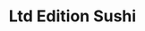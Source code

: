 ---
layout: place
title: Ltd Edition Sushi
permalink: /washington/seattle/ltd-edition-sushi.html
stateAbbr: WA
stateName: Washington
cityName: Seattle
seo:
  type: restaurant
  links: http://www.ltdeditionsushi.com/
place_id: ChIJL08LlpJrkFQRFVj2C-D0EuI
photos:
  - name: >-
      places/ChIJL08LlpJrkFQRFVj2C-D0EuI/photos/AeeoHcLLYdj2-gDjXsmgRRSYN_Rb8D2je8cOgGJPC69BU3Y3iX2UOt4v03snWDOuD0YypuA9MME_TV1GXGXsWqcEDi1FG9gM7hir2IV7ztTuVFWv0NieVkwXYWPYezbpHSAs_tNveQDi2EagjT_CRsLy64jcp1QIlEpGKn1VwcjrCSBgEqN1i-H5grhD6YBtJ1skf9W71HNtFaCxMuh7RCKAWp6o6StQwZA10HmzdqTQUCKLyIox2vb5Dh4qHq0-3NF6yOyOP9epd6plJFfvSQW3F-dFcUK7efoEKqp_-KcfLyO0Tg
    widthPx: 4800
    heightPx: 3200
    authorAttributions:
      - displayName: Ltd Edition Sushi
        uri: https://maps.google.com/maps/contrib/100511787152808244516
        photoUri: >-
          https://lh3.googleusercontent.com/a-/ALV-UjWlkkO7zWjX-Pidx2z72qHWQO6-kipDgiO5ch0AsiEaCgS8zx8=s100-p-k-no-mo
    flagContentUri: >-
      https://www.google.com/local/imagery/report/?cb_client=maps_api_places.places_api&image_key=!1e10!2sAF1QipMEzyEHipzHVrQulgl0Euz_bFhyasqAlTBCm8au&hl=en-US
    googleMapsUri: >-
      https://www.google.com/maps/place//data=!3m4!1e2!3m2!1sAF1QipMEzyEHipzHVrQulgl0Euz_bFhyasqAlTBCm8au!2e10!4m2!3m1!1s0x54906b92960b4f2f:0xe212f4e00bf65815
  - name: >-
      places/ChIJL08LlpJrkFQRFVj2C-D0EuI/photos/AeeoHcJChbK4GDwMLxi5ny7s4_J1H_85yTCVHj9VckFkhfrMQCUTVLZlCR_eYUJpiK0gub4Of4-2vQahKaJhYdzd9LQb_8QKBcyvVYTnGdxVhi8kf7pDL9kfWeqZ7ZlflTfm38uREq-6yAs9CGGkR82nKf38VXt5vQ_EUk28s3fGGzcgQ76xLab_c93BThKlzreERJ97oy7H7kBPaby0-1x6sGaQLsBQFdOMvLsYboQCfxiIO1kybeOXnLaB5uvcOe4iFLmIfPnxIFr6Cnwy_4hF3-NL7zJY8CZT64Ro3tJj0adoKw
    widthPx: 4800
    heightPx: 3200
    authorAttributions:
      - displayName: Ltd Edition Sushi
        uri: https://maps.google.com/maps/contrib/100511787152808244516
        photoUri: >-
          https://lh3.googleusercontent.com/a-/ALV-UjWlkkO7zWjX-Pidx2z72qHWQO6-kipDgiO5ch0AsiEaCgS8zx8=s100-p-k-no-mo
    flagContentUri: >-
      https://www.google.com/local/imagery/report/?cb_client=maps_api_places.places_api&image_key=!1e10!2sAF1QipOa6OC-_Z9Iw8iNHrAjvcefGTRzsUAS6dPMRGpB&hl=en-US
    googleMapsUri: >-
      https://www.google.com/maps/place//data=!3m4!1e2!3m2!1sAF1QipOa6OC-_Z9Iw8iNHrAjvcefGTRzsUAS6dPMRGpB!2e10!4m2!3m1!1s0x54906b92960b4f2f:0xe212f4e00bf65815
  - name: >-
      places/ChIJL08LlpJrkFQRFVj2C-D0EuI/photos/AeeoHcLyNbX-n_G7JBb-ADsuuSsMonyP9hLjNYxuPU7ET2e734amkjTL9U-zJQYAjVgOpDAaLMAlr9abvJu8b0DppgNLOp7guLJj_6Cn5jxyC5H8IEVEm6jKBiWhars4ulDDM6U3j-RDxiq8DQmNNuaksCkoJnxfqSysUf16IbZaUrVaCL2qbIByL5AZLt22H6rTDOAqjmKrYhTYfdGse5ScRRfy4Yhzaz0-vMM5j29iOarw6d6-eg2OfNfrNu6ECtS5fgDkU9j--2nTn6iVkIBpjQC47rGX5K13g67Tsug2RvEgjwEkJcVa6W5a-NIH64rX0qodtlWQkW3aGzHd3aOzKsaE8ZBX9XzyDbNWDTr78JNmgoFHAHofHnnLOLfOSj56XciHvBA6WRnsfoar--3b6qKgyk_4ju-JjQ2hBmDK-iifnQ
    widthPx: 2089
    heightPx: 1426
    authorAttributions:
      - displayName: Erin Beesley
        uri: https://maps.google.com/maps/contrib/101264114204489251320
        photoUri: >-
          https://lh3.googleusercontent.com/a-/ALV-UjXJN6Dqlnj8vLQcY5NEBTN3nqFEnjwEciqu1IPHeL5dTjgRrQXZVQ=s100-p-k-no-mo
    flagContentUri: >-
      https://www.google.com/local/imagery/report/?cb_client=maps_api_places.places_api&image_key=!1e10!2sCIHM0ogKEICAgIDnzo-7Ew&hl=en-US
    googleMapsUri: >-
      https://www.google.com/maps/place//data=!3m4!1e2!3m2!1sCIHM0ogKEICAgIDnzo-7Ew!2e10!4m2!3m1!1s0x54906b92960b4f2f:0xe212f4e00bf65815
  - name: >-
      places/ChIJL08LlpJrkFQRFVj2C-D0EuI/photos/AeeoHcKn0ZHPGVKsR-gCNzs8YNa9g9G-wlVySq8jcUOqm5c5oFbZIVPk3HxHw-5WIsFAOQzPz6R3MeIF0Nb4pz51sWn9Y99Yb9Kh-z97a7PR-YhJzacC08TTvA59y7o6OxPdk2roc4tKNn-ZH2h-W0ZvEsf1L4QTIDG1eP4Z8t967T_PCVlvSV2gN01qfpWr-hE4t5bh6YxUnfPHTCbeNwjwwVQow9SUScpvgusplYuqRbJjZnhmqoVOD3LPSpn-5TSzW71QhU0byqCYcEY3rPvY12xAXX54yqEDfo0ohrSeamIvtOh_CpF_T4Ila9JGgvtlZkboW7xExuwHyIiwoK4TD22MSVQxoNL6r9ZrYnRZTqqmUtjpkgz8YbgU2llJffZ0hv5PVV9uasMNbr8xDJ8GWdjLQOXbX1UtprVxZSFkYjeecdc
    widthPx: 4032
    heightPx: 3024
    authorAttributions:
      - displayName: Keng SS
        uri: https://maps.google.com/maps/contrib/112496984022399191215
        photoUri: >-
          https://lh3.googleusercontent.com/a-/ALV-UjXN4S26G0MU0EzwnXw5cMndOAjFRuX0LX2VG_FYdUt967WL4E5pXQ=s100-p-k-no-mo
    flagContentUri: >-
      https://www.google.com/local/imagery/report/?cb_client=maps_api_places.places_api&image_key=!1e10!2sCIHM0ogKEICAgIDzivXRpQE&hl=en-US
    googleMapsUri: >-
      https://www.google.com/maps/place//data=!3m4!1e2!3m2!1sCIHM0ogKEICAgIDzivXRpQE!2e10!4m2!3m1!1s0x54906b92960b4f2f:0xe212f4e00bf65815
  - name: >-
      places/ChIJL08LlpJrkFQRFVj2C-D0EuI/photos/AeeoHcK1TfgsWSzE6Kqvktt2JMF9kQeWgxdvv2N_ufxe4W1OlcWnTKH-xjGKWEXtwwt8R-hSxCOhipFGOD9ynThmPhU1fANCkuWjBXxxwq6C-_mFzS3wiX_AxKR8RkR9rsNXLQ47XoeFqsOnnNFXBrCUsqnbxCHbiTerRmVhLOjq0gWn4tRmRdd4oVmRlCTjch-Nrz0547mI9oMgxEcS4Q-mHV22Z9GJ5prAF6rGndNHUqJoIjB8IFYnmJgAqq8rsd9Sarb8-GIcL245OqIWbg_ljvT4NAt5IDXA7iGe77nOV0Tu2eebkkBXJ5g_XUQtgZkqzj9w7j4WCtPWjJry3bG9zM6acTbEV8S6OkKr1FoLgkxXzubu4PCLjs58fU2fmD8yoE7LZbCQpolR0ePT7Wjs6jND8sbpFeavKuBfWqiILOwKGg6z
    widthPx: 4032
    heightPx: 2268
    authorAttributions:
      - displayName: Linh T.
        uri: https://maps.google.com/maps/contrib/115604665935716861077
        photoUri: >-
          https://lh3.googleusercontent.com/a/ACg8ocItVeoFDcq4gYzuGI1KHOr_rJ9AxgJSxtj5gCzw6J5iXk46je3s=s100-p-k-no-mo
    flagContentUri: >-
      https://www.google.com/local/imagery/report/?cb_client=maps_api_places.places_api&image_key=!1e10!2sCIHM0ogKEICAgIC_xp6cpwE&hl=en-US
    googleMapsUri: >-
      https://www.google.com/maps/place//data=!3m4!1e2!3m2!1sCIHM0ogKEICAgIC_xp6cpwE!2e10!4m2!3m1!1s0x54906b92960b4f2f:0xe212f4e00bf65815
  - name: >-
      places/ChIJL08LlpJrkFQRFVj2C-D0EuI/photos/AeeoHcLL1hcbHdhoIuyVnX0mc6N58GUM8olPcm4bboBlkJAqFG94-l6pBPa5zK1elfqly5lp-ObeJrOiUsj3kRgev4bwviEKxNiqXWgZZhroaSC1jgrGlb6L2_o1Wma24xvIFYBU4fADYZP8mYyfCIQ3X5l5xgx8cay9qmKrQf7G-q13nQIEJXsXY2MBcrsYnlrJUv_j1S1xMq2Q7nT6hBbTEZc4SQkPKtN9DSEdVLmgutfcZY5AE0gP977YlUqoXaOHVLR5jpNQlowLaBdetsi2_w495_1wrenpCbew9dwM7STX2Vl1EyqU81JEVb3WTUoTj81AT8DCMunEvwVnaQaJ36piHDwmDxsljMfImpF67tFcFtSZiU6zH0h5dyJqz-XcpGBXsXO6B_10b-JuoyIHy_lyYpyjE5I_R25dDG3b9eEbjn0U
    widthPx: 2777
    heightPx: 2776
    authorAttributions:
      - displayName: Poramate Ongsakorn (PoPPaP)
        uri: https://maps.google.com/maps/contrib/101993391126386025832
        photoUri: >-
          https://lh3.googleusercontent.com/a-/ALV-UjVesxrJu2IscLOD9ccpBvOuSGuTasAHOnKFvXPS0Gagblsd5WtDaQ=s100-p-k-no-mo
    flagContentUri: >-
      https://www.google.com/local/imagery/report/?cb_client=maps_api_places.places_api&image_key=!1e10!2sCIHM0ogKEICAgICniJjZgAE&hl=en-US
    googleMapsUri: >-
      https://www.google.com/maps/place//data=!3m4!1e2!3m2!1sCIHM0ogKEICAgICniJjZgAE!2e10!4m2!3m1!1s0x54906b92960b4f2f:0xe212f4e00bf65815
  - name: >-
      places/ChIJL08LlpJrkFQRFVj2C-D0EuI/photos/AeeoHcK8KEHz-87z3l-xLrE2hyCMWQh7GlVEL0Oaw2kLpGPWg7RI4VIfrrcDbVGlSJ1qBKLBZgcx66hqM4dZDkzcdO4SvUjURXvTA_rz0e8jTpYRKVOiVU1L1vZYvWzVDIsdwzcgxPHa8r-giT2vhCAA6VO2FT7t-T1N64-ZzjN0JYYHyE3RPYx-ugxQH6SLp8gW4cEeFoDOrW8F038UkDf0L4sFg5K9pzDRcl5gttqgK3fUt_HBeBSvre0hZOTV_ds18BPfwLDjwDvtPEhkWQDwygiqDIqgPcC1siVr0fWZbZmdJlTMwC3RHb7gZx9ImP9JxARbSwf88b5RZOD85XPEuzqkexb_qoSGCSFig6cOXLy8zKS6AsPB1SL7qvA94gufuPpFxcSE0TJ3NhAYdI1YZIoJzuKUBgD3tZzq0f8WsJLUPQ
    widthPx: 4032
    heightPx: 3024
    authorAttributions:
      - displayName: Maurice Diaz
        uri: https://maps.google.com/maps/contrib/102956953678440362318
        photoUri: >-
          https://lh3.googleusercontent.com/a-/ALV-UjU5mDEW-azuavPqiGPiZhvg3LdaKyJJPiq8csfRAtM8kKfV_vqPuw=s100-p-k-no-mo
    flagContentUri: >-
      https://www.google.com/local/imagery/report/?cb_client=maps_api_places.places_api&image_key=!1e10!2sCIHM0ogKEICAgICX-KLjEg&hl=en-US
    googleMapsUri: >-
      https://www.google.com/maps/place//data=!3m4!1e2!3m2!1sCIHM0ogKEICAgICX-KLjEg!2e10!4m2!3m1!1s0x54906b92960b4f2f:0xe212f4e00bf65815
  - name: >-
      places/ChIJL08LlpJrkFQRFVj2C-D0EuI/photos/AeeoHcKuqPLcDV42A7Sw9Q-hIa0dXNsF_gHdhHevq9WePGdXg3_NdEND1zQcNAshnuYpyFsehbioQdQyYAbPDw7T9JCIoZtA3HzA6Wo_fgJI8ja_DDLpILWAS0FtihJ32TkMzyXKGI3bM6NtN6lQMbXDD_EkrMdlgljjbsX8lF_Ce2JWfDIRWG8iUfb_85slK2jz7rs-bnAIeMozYGfx5pVBRSysG_tlldGWPKRrWnYHGT5rTzqR7d5tlrBATYCxaVSW3G3DddTBjRjmAaAxpseDesX5sq9SqWqfCbLzAS_hn8sNvfWzI0qWoUFxZuQ6rKcM8YBZT3QkXRu62Ceng53yuFUB3u8-Vw_YWJI3qSIrAqC5ecSZW1v-NNcoAMpYmLflY_jx9yo9B-IcivZReDHKrV76Iq23d03sQROo4vF1Dr6iqXz4
    widthPx: 4032
    heightPx: 3024
    authorAttributions:
      - displayName: Keng SS
        uri: https://maps.google.com/maps/contrib/112496984022399191215
        photoUri: >-
          https://lh3.googleusercontent.com/a-/ALV-UjXN4S26G0MU0EzwnXw5cMndOAjFRuX0LX2VG_FYdUt967WL4E5pXQ=s100-p-k-no-mo
    flagContentUri: >-
      https://www.google.com/local/imagery/report/?cb_client=maps_api_places.places_api&image_key=!1e10!2sCIHM0ogKEICAgIDzivXR1QE&hl=en-US
    googleMapsUri: >-
      https://www.google.com/maps/place//data=!3m4!1e2!3m2!1sCIHM0ogKEICAgIDzivXR1QE!2e10!4m2!3m1!1s0x54906b92960b4f2f:0xe212f4e00bf65815
  - name: >-
      places/ChIJL08LlpJrkFQRFVj2C-D0EuI/photos/AeeoHcIf8kpVe8jBbwQKbWgUAQXJzwyUOCg15_Betxc4Ne9EQHxwVptO9eOnwuO_tjRi8OA7gvvfP5EUN3aUCJ11nF2e5h9gd6ZzFqS-6Yr4dVOkQucmpNACid0WR-UQ75eS55x-nhK9461j71Tth8HlBiUmRUwg9A0H0Ja1VpFwPH-9Z390JALp4LiooUT3Lx1ijYTcFcNeAKZFfXkmBMWo8Qe9vHAFL5yK4DgRFkAQIUUp3oknwUzkbMGQt2R-eIKPKzX1VRz3BzrYWqKYPDz3PQwMfz1s2HWU1bnItzeAtP_LIAJhYRk_W7ejOMxSdNd0SYRqgYq3IiBsortH6ynU_RrL-WcIjzDaxh_48eIqGSWSp13lRCTlVWA9bRFXf5ETJbMFezIZuduRwi4VoklIZCmGEeEZ_OUaQMuYBaTe-LW0W1A
    widthPx: 4032
    heightPx: 3024
    authorAttributions:
      - displayName: Maurice Diaz
        uri: https://maps.google.com/maps/contrib/102956953678440362318
        photoUri: >-
          https://lh3.googleusercontent.com/a-/ALV-UjU5mDEW-azuavPqiGPiZhvg3LdaKyJJPiq8csfRAtM8kKfV_vqPuw=s100-p-k-no-mo
    flagContentUri: >-
      https://www.google.com/local/imagery/report/?cb_client=maps_api_places.places_api&image_key=!1e10!2sCIHM0ogKEICAgICX-KLV6wE&hl=en-US
    googleMapsUri: >-
      https://www.google.com/maps/place//data=!3m4!1e2!3m2!1sCIHM0ogKEICAgICX-KLV6wE!2e10!4m2!3m1!1s0x54906b92960b4f2f:0xe212f4e00bf65815
  - name: >-
      places/ChIJL08LlpJrkFQRFVj2C-D0EuI/photos/AeeoHcLCN4XgTAQ3CHxiX6IGs-YmdboPNKGjVNyzgu-aMsiz1wcxHaolBPsbCvX5Utntf4kxmHzPhoTDN4Vmf3gxPH7ZGHoCEqBhfA1rvsTlz7ABRWGSJw3WXuXH4WHC8n3nUHgKNJvp6LhQjcpeGfQtbbqd1ZYdkGQlh8Uqwi-dLFZvvZe1YYLcTOJME0Gj4oH2WpH7dkEhAO9N5Q9wfEAD6gKxDl-bd8CLxnx8cjN2SmjAF5VoN4iRylZakO32Iwe2BO0tME9gFWa6_nEN-z0bfFVDx7NZSkkDrIQdjWdajBkNNdV2s1jtJfsUlAY-P6tj_-MSAv9dWeod5x1teVHUt2JrfN7jaAvouP6loJzJKXfTMNiaeKCDQF3_zGNa_aIBAa1VeUT5GhaKBbv7K0bVZh3EeSxm2YbNq0rxwXlTK0aiDw
    widthPx: 4032
    heightPx: 3024
    authorAttributions:
      - displayName: Kento Locatelli
        uri: https://maps.google.com/maps/contrib/116284069483889176827
        photoUri: >-
          https://lh3.googleusercontent.com/a/ACg8ocIn5fFmBJ1Tihc_BlSJwnlIIj7M80Tzrp1WXIRSn4dEMEWVz5om=s100-p-k-no-mo
    flagContentUri: >-
      https://www.google.com/local/imagery/report/?cb_client=maps_api_places.places_api&image_key=!1e10!2sCIHM0ogKEICAgICz_9nzcQ&hl=en-US
    googleMapsUri: >-
      https://www.google.com/maps/place//data=!3m4!1e2!3m2!1sCIHM0ogKEICAgICz_9nzcQ!2e10!4m2!3m1!1s0x54906b92960b4f2f:0xe212f4e00bf65815
address: 1641 Nagle Pl Suite 006, Seattle, WA 98122, USA
street: 1641 Nagle Pl Suite 006
city: Seattle
state: WA
zip: '98122'
country: USA
neighborhood: Capitol Hill
latitude: '47.616001'
longitude: '-122.320320'
accessibility_options:
  wheelchairAccessibleEntrance: true
  wheelchairAccessibleRestroom: true
  wheelchairAccessibleSeating: true
business_status: OPERATIONAL
name: Ltd Edition Sushi
google_maps_links:
  directionsUri: >-
    https://www.google.com/maps/dir//''/data=!4m7!4m6!1m1!4e2!1m2!1m1!1s0x54906b92960b4f2f:0xe212f4e00bf65815!3e0
  placeUri: https://maps.google.com/?cid=16290352045263050773
  writeAReviewUri: >-
    https://www.google.com/maps/place//data=!4m3!3m2!1s0x54906b92960b4f2f:0xe212f4e00bf65815!12e1
  reviewsUri: >-
    https://www.google.com/maps/place//data=!4m4!3m3!1s0x54906b92960b4f2f:0xe212f4e00bf65815!9m1!1b1
  photosUri: >-
    https://www.google.com/maps/place//data=!4m3!3m2!1s0x54906b92960b4f2f:0xe212f4e00bf65815!10e5
primary_type: Sushi Restaurant
opening_hours:
  openNow: false
  periods:
    - open:
        day: 1
        hour: 17
        minute: 0
      close:
        day: 1
        hour: 21
        minute: 30
    - open:
        day: 2
        hour: 17
        minute: 0
      close:
        day: 2
        hour: 21
        minute: 30
    - open:
        day: 3
        hour: 17
        minute: 0
      close:
        day: 3
        hour: 21
        minute: 30
    - open:
        day: 4
        hour: 17
        minute: 0
      close:
        day: 4
        hour: 21
        minute: 30
    - open:
        day: 5
        hour: 17
        minute: 0
      close:
        day: 5
        hour: 21
        minute: 30
  weekdayDescriptions:
    - 'Monday: 5:00 – 9:30 PM'
    - 'Tuesday: 5:00 – 9:30 PM'
    - 'Wednesday: 5:00 – 9:30 PM'
    - 'Thursday: 5:00 – 9:30 PM'
    - 'Friday: 5:00 – 9:30 PM'
    - 'Saturday: Closed'
    - 'Sunday: Closed'
  nextOpenTime: '2025-05-06T00:00:00Z'
secondary_opening_hours:
  regular:
    weekdayDescriptions: null
    type: null
  current:
    weekdayDescriptions: null
    type: null
phone: null
price_level: null
price_range: $100 &ndash; & up
rating: '4.8'
rating_count: 187
website: http://www.ltdeditionsushi.com/
description: >-
  Discover Ltd Edition Sushi in Seattle$$$Ltd Edition Sushi in Seattle, WA,
  stands out as a premier destination for authentic Japanese dining, featuring
  fresh sushi served at a counter in an intimate atmosphere. This spot
  emphasizes traditional techniques with seasonal ingredients that highlight the
  artistry of each dish, complemented by thoughtful sake pairings that elevate
  the overall experience. Accessibility features like wheelchair-friendly
  entrances and seating make it welcoming for all guests, ensuring everyone can
  enjoy the culinary delights. Whether you're exploring top-rated sushi options
  in the area or seeking a cozy venue for a memorable meal, this restaurant
  captures the essence of Japanese culture with its carefully crafted offerings.
generative_summary: >-
  Discover Ltd Edition Sushi in Seattle$$$Ltd Edition Sushi in Seattle, WA,
  stands out as a premier destination for authentic Japanese dining, featuring
  fresh sushi served at a counter in an intimate atmosphere. This spot
  emphasizes traditional techniques with seasonal ingredients that highlight the
  artistry of each dish, complemented by thoughtful sake pairings that elevate
  the overall experience. Accessibility features like wheelchair-friendly
  entrances and seating make it welcoming for all guests, ensuring everyone can
  enjoy the culinary delights. Whether you're exploring top-rated sushi options
  in the area or seeking a cozy venue for a memorable meal, this restaurant
  captures the essence of Japanese culture with its carefully crafted offerings.
generative_disclosure: Summarized by AI using the Grok-3-Mini model.
reviews: null
review_summary: >-
  Insights from Diners on This Sushi Gem$$$Folks who've visited this sushi spot
  often rave about the outstanding omakase-style meals, packed with super fresh
  and seasonal ingredients that keep things exciting and flavorful. The sake
  pairings are a big win, adding a nice touch that brings out the best in every
  bite without overwhelming the palate. People appreciate the warm and attentive
  service that makes the atmosphere feel relaxed and inviting, perfect for a
  casual night out. Overall, it's clear this place delivers a solid experience
  for anyone hunting for quality sushi nearby, with positive vibes that make it
  worth checking out if you're in the mood for something special.
review_disclosure: Summarized by AI using the Grok-3-Mini model.
parking_options: null
payment_options: null
allow_dogs: null
curbside_pickup: null
delivery: null
dine_in: null
good_for_children: null
good_for_groups: null
good_for_sports: null
live_music: null
menu_for_children: null
outdoor_seating: null
reservable: null
restroom: null
serves_beer: null
serves_breakfast: null
serves_brunch: null
serves_cocktails: null
serves_coffee: null
serves_dinner: null
serves_dessert: null
serves_lunch: null
serves_vegetarian_food: null
serves_wine: null
takeout: null
update_category: enterprise
places_description: null

---